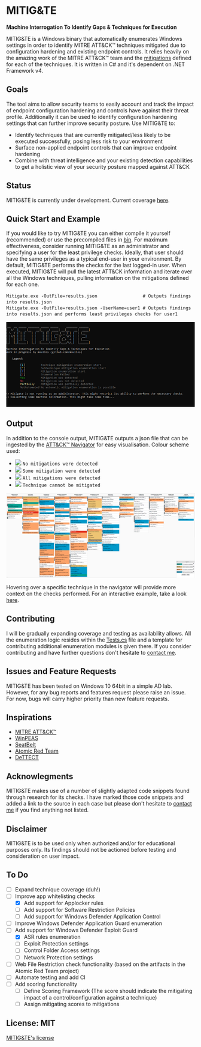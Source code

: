 # MITIG&TE

**Machine Interrogation To Identify Gaps & Techniques for Execution**

MITIG&TE is a Windows binary that automatically enumerates Windows settings in order to identify MITRE ATT&CK™ techniques mitigated due to configuration hardening and existing endpoint controls. It relies heavily on the amazing work of the MITRE ATT&CK™ team and the [mitigations](https://attack.mitre.org/mitigations/enterprise/) defined for each of the techniques. It is written in C# and it's dependent on .NET Framework v4.

## Goals
The tool aims to allow security teams to easily account and track the impact of endpoint configuration hardening and controls have against their threat profile. Additionally it can be used to identify  configuration hardening settings that can further improve security posture. Use MITIG&TE to:
 - Identify techniques that are currently mitigated/less likely to be executed successfully, posing less risk to your environment
 - Surface non-applied endpoint controls that can improve endpoint hardening
 - Combine with threat intelligence and your existing detection capabilities to get a holistic view of your security posture mapped against ATT&CK

## Status
MITIG&TE is currently under development. Current coverage [here](https://mitre-attack.github.io/attack-navigator/enterprise/#layerURL=https://raw.githubusercontent.com/moullos/Mitigate/master/examples/Coverage.json). 

## Quick Start and Example
If you would like to try MITIG&TE you can either compile it yourself (recommended) or use the precompiled files in [bin](./bin). For maximum effectiveness, consider running MITIG&TE as an administrator and specifying a user for the least privilege checks. Ideally, that user should have the same privileges as a typical end-user in your environment. By default, MITIG&TE performs the checks for the last logged-in user. When executed, MITIG&TE will pull the latest ATT&CK information and iterate over all the Windows techniques, pulling information on the mitigations defined for each one. 
```
Mitigate.exe -OutFile=results.json                 # Outputs findings into results.json
Mitigate.exe -OutFile=results.json -UserName=user1 # Outputs findings into results.json and performs least privileges checks for user1
``` 
![](https://github.com/moullos/Mitigate/blob/master/examples/Screenshot.png?raw=true)

## Output
In addition to the console output, MITIG&TE outputs a json file that can be ingested by the [ATT&CK™ Navigator](https://mitre-attack.github.io/attack-navigator/enterprise/) for easy visualisation.  Colour scheme used:
- ![](https://via.placeholder.com/15/f4a261/000000?text=+) `No mitigations were detected`
- ![](https://via.placeholder.com/15/e9c46a/000000?text=+) `Some mitigation were detected`
- ![](https://via.placeholder.com/15/2a9d8f/000000?text=+) `All mitigations were detected`
- ![](https://via.placeholder.com/15/009ACD/000000?text=+) `Technique cannot be mitigated`

![](https://github.com/moullos/Mitigate/blob/master/examples/Navigator.PNG?raw=true)

Hovering over a specific technique in the navigator will provide more context on the checks performed. For an interactive example, take a look [here](https://mitre-attack.github.io/attack-navigator/enterprise/#layerURL=https://raw.githubusercontent.com/moullos/Mitigate/master/examples/result.json).

## Contributing
I will be gradually expanding coverage and testing as availability allows. All the enumeration logic resides within the [Tests.cs](./Tests.cs) file and a template for contributing additional enumeration modules is given there. If you consider contributing and have further questions don't hesitate to [contact me](https://t.me/mitigate).

## Issues and Feature Requests
MITIG&TE has been tested on Windows 10 64bit in a simple AD lab. However, for any bug reports and features request please raise an issue. For now, bugs will carry higher priority than new feature requests.

## Inspirations
- [MITRE ATT&CK™](https://attack.mitre.org)
- [WinPEAS](https://github.com/carlospolop/privilege-escalation-awesome-scripts-suite/tree/master/winPEAS)
- [SeatBelt](https://github.com/GhostPack/Seatbelt)
- [Atomic Red Team](https://github.com/redcanaryco/atomic-red-team)
- [DeTTECT](https://github.com/rabobank-cdc/DeTTECT)

## Acknowlegments
MITIG&TE makes use of a number of slightly adapted code snippets found through research for its checks. I have marked those code snippets and added a link to the source in each case but please don't hesitate to [contact me](https://t.me/mitigate) if you find anything not listed.

## Disclaimer
MITIG&TE is to be used only when authorized and/or for educational purposes only. Its findings should not be actioned before testing and consideration on user impact. 

## To Do
- [ ] Expand technique coverage (duh!)
- [ ] Improve app whitelisting checks
  - [x] Add support for Applocker rules
  - [ ] Add support for Software Restriction Policies
  - [ ] Add support for Windows Defender Application Control
- [ ] Improve Windows Defender Application Guard enumeration
- [ ] Add support for Windows Defender Exploit Guard
  - [x] ASR rules enumeration
  - [ ] Exploit Protection settings
  - [ ] Control Folder Access settings
  - [ ] Network Protection settings
- [ ] Web File Restriction check functionality (based on the artifacts in the Atomic Red Team project)
- [ ] Automate testing and add CI
- [ ] Add scoring functionality
  - [ ] Define Scoring Framework (The score should indicate the mitigating impact of a control/configuration against a technique)
  - [ ] Assign mitigating scores to mitigations

## License: MIT
[MITIG&TE's license](https://github.com/moullos/Mitigate/blob/master/LICENSE)